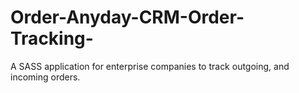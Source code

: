 # Order-Anyday-CRM-Order-Tracking-
A SASS application for enterprise companies to track outgoing, and incoming orders. 
